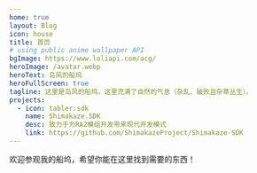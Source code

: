 ```yaml
---
home: true
layout: Blog
icon: house
title: 首页
# using public anime wallpaper API
bgImage: https://www.loliapi.com/acg/
heroImage: /avatar.webp
heroText: 岛风的船坞
heroFullScreen: true
tagline: 这里是岛风的船坞，这里充满了自然的气息（杂乱、破败且杂草丛生）。
projects:
  - icon: tabler:sdk
    name: Shimakaze.SDK
    desc: 致力于为RA2模组开发带来现代开发模式
    link: https://github.com/ShimakazeProject/Shimakaze-SDK
---
```


欢迎参观我的船坞，希望你能在这里找到需要的东西！
